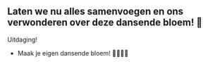 Laten we nu alles samenvoegen en ons verwonderen over deze dansende bloem! 🤩
---
Uitdaging!
- Maak je eigen dansende bloem! 🎉💃🕺✨